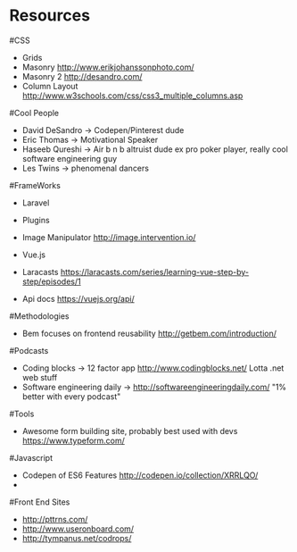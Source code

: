 # Resources

#CSS
 * Grids
  * Masonry http://www.erikjohanssonphoto.com/
  * Masonry 2 http://desandro.com/
  * Column Layout http://www.w3schools.com/css/css3_multiple_columns.asp

#Cool People 
 * David DeSandro -> Codepen/Pinterest dude
 * Eric Thomas -> Motivational Speaker 
 * Haseeb Qureshi -> Air b n b altruist dude ex pro poker player, really cool software engineering guy
 * Les Twins -> phenomenal dancers

#FrameWorks
 * Laravel
  * Plugins
   * Image Manipulator http://image.intervention.io/
  
 * Vue.js
  * Laracasts https://laracasts.com/series/learning-vue-step-by-step/episodes/1
  * Api docs https://vuejs.org/api/
  
#Methodologies
 * Bem focuses on frontend reusability http://getbem.com/introduction/

#Podcasts
 * Coding blocks -> 12 factor app http://www.codingblocks.net/  Lotta .net web stuff 
 * Software engineering daily -> http://softwareengineeringdaily.com/  "1% better with every podcast"

#Tools
 * Awesome form building site, probably best used with devs https://www.typeform.com/
 
#Javascript
 * Codepen of ES6 Features http://codepen.io/collection/XRRLQO/
 * 

#Front End Sites
 * http://pttrns.com/
 * http://www.useronboard.com/
 * http://tympanus.net/codrops/
